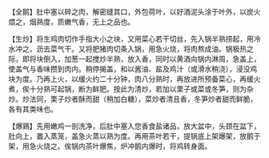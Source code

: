 【全鹅】肚中塞以碎之肉，解密缝其口，外包荷叶，以好酒泥头涂于叶外，以炭火煨之，烟熟度，质嫩气香，无上之品也。

【生炒】将生鸡肉切作手指大小之块，又用菜心若干切丝，先入锅半熟捞起，用冷水冲之，沥去菜气干。又将肥猪肉切条入锅，用急火烧，将肉熬成油。锅极热之际，即将块倒入，加葱一起搅炒半熟，放入香，同时以黄酒向锅内淋周，急盖上，使盖气与香味攒到肉内。稍停揭盖，和以酱油、盐及鸡汁（或滑水稍浇），浸没鸡块为度。乃再上火，以缓火约二十分钟，肉八分熟时，再放进所预备菜心，再缓火煮，俟十分熟可起锅，断为鲜肥。按此为清炒，若加以栗子或菜或冬笋，则为杂炒。炒法同，栗子炒者酥而甜（稍加白糖），菜炒者清且香，冬笋炒者甜而鲜脆，各有其类味也。

【爆鶏】先用嫩鸡一剖洗净，后肚中塞入您香食盐诸品，放大盆中，头颈在盆下，肚向上，置入蒸笼，盖急火蒸以熟为度。再用茶叶若干，提锅底上架爆架，放鹅于架，用急火烧之。俟锅内茶叶爆焦，炉冲鹅内爆时，将鸡转身面。